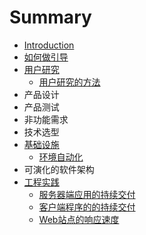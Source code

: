 # Summary

* [Introduction](README.md)
* [如何做引导](how-to-facilitate/README.md)
* [用户研究](user-research/README.md)
   * [用户研究的方法](user-research/yong_hu_yan_jiu_de_fang_fa.md)
* 产品设计
* 产品测试
* 非功能需求
* 技术选型
* [基础设施](infrastructure/README.md)
   * [环境自动化](infrastructure/provision.md)
* 可演化的软件架构
* [工程实践](project-practises/README.md)
   * [服务器端应用的持续交付](project-practises/poor-man-ci-backend.md)
   * [客户端程序的的持续交付](project-practises/poor-man-ci-frontend.md)
   * [Web站点的响应速度](project-practises/web-performance-testing-in-ci.md)

